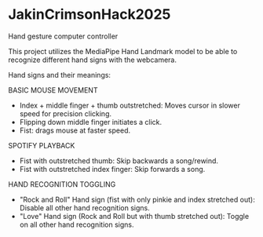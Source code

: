 # JakinCrimsonHack2025
Hand gesture computer controller

This project utilizes the MediaPipe Hand Landmark model to be able to recognize different hand signs with the webcamera.

Hand signs and their meanings:

BASIC MOUSE MOVEMENT
- Index + middle finger + thumb outstretched: Moves cursor in slower speed for precision clicking. 
- Flipping down middle finger initiates a click.
- Fist: drags mouse at faster speed. 

SPOTIFY PLAYBACK
- Fist with outstretched thumb: Skip backwards a song/rewind.
- Fist with outstretched index finger: Skip forwards a song.

HAND RECOGNITION TOGGLING
- "Rock and Roll" Hand sign (fist with only pinkie and index stretched out): Disable all other hand recognition signs.
- "Love" Hand sign (Rock and Roll but with thumb stretched out): Toggle on all other hand recognition signs.






